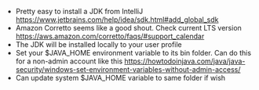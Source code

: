 - Pretty easy to install a JDK from IntelliJ https://www.jetbrains.com/help/idea/sdk.html#add_global_sdk
- Amazon Corretto seems like a good shout. Check current LTS version https://aws.amazon.com/corretto/faqs/#support_calendar
- The JDK will be installed locally to your user profile
- Set your $JAVA_HOME environment variable to its bin folder. Can do this for a non-admin account like this https://howtodoinjava.com/java/java-security/windows-set-environment-variables-without-admin-access/
- Can update system $JAVA_HOME variable to same folder if wish